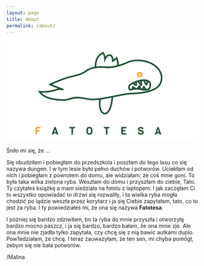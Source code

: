 ```yaml
---
layout: page
title: About
permalink: /about/
---
```


![Fatotesa](assets/images/Fatotesa.png)

Śniło mi się, że ...
 
Się obudziłam i pobiegłam do przedszkola i poszłam do tego lasu co się nazywa dungen.
I w tym lesie było pełno duchów i potworów. Uciekłam od nich i pobiegłam z powrotem do domu,
ale widziałam, że coś mnie goni. To była taka wilka zielona ryba. Weszłam do domu i przyszłam
do ciebie, Tato. Ty czytałeś książkę a mam siedziała na fotelu z laptopem. I jak zaczęłam
Ci to wszystko opowiadać to drzwi się rozwaliły, i ta wielka ryba mogła chodzić po lądzie
weszła przez korytarz i ja się Ciebie zapytałam, tato, co to jest za ryba. I ty powiedziałeś
mi, że ona się nazywa <span>**Fatotesa**<span>.
 
I później się bardzo zdziwiłam, bo ta ryba do mnie przyszła i otworzyłą bardzo mocno paszcz,
i ja się bardzo, bardzo bałam, że ona mnie zje. Ale ona mnie nie zjadła tylko zapytała, czy
chcę się z nią bawić autkami duplo. Pow1edziałam, że chcę. I teraz zauważyłam, że ten sen, mi
chyba pomógł, żebym się nie bała potworów.
 
/Malina
